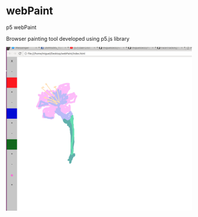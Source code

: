 # webPaint
p5 webPaint

Browser painting tool developed using p5.js library

![alt text](https://raw.githubusercontent.com/miguelcecci/webPaint/master/img.png)
